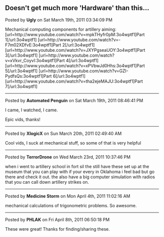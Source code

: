 ## Doesn't get much more 'Hardware' than this...
Posted by **Ugly** on Sat March 19th, 2011 03:34:09 PM

Mechanical computing components for artillery aiming:
[url=http&#58;//www&#46;youtube&#46;com/watch?v=mpkTHyfr0pM:3o4wptf1]Part 1[/url:3o4wptf1]
[url=http&#58;//www&#46;youtube&#46;com/watch?v=-F7m02XDfvE:3o4wptf1]Part 2[/url:3o4wptf1]
[url=http&#58;//www&#46;youtube&#46;com/watch?v=JXYPgseaUOY:3o4wptf1]Part 3[/url:3o4wptf1]
[url=http&#58;//www&#46;youtube&#46;com/watch?v=xVkvr_CoyvI:3o4wptf1]Part 4[/url:3o4wptf1]
[url=http&#58;//www&#46;youtube&#46;com/watch?v=xPVbwJd0Hhs:3o4wptf1]Part 5[/url:3o4wptf1]
[url=http&#58;//www&#46;youtube&#46;com/watch?v=GZI-PydfsQs:3o4wptf1]Part 6[/url:3o4wptf1]
[url=http&#58;//www&#46;youtube&#46;com/watch?v=tha2ejeMAJU:3o4wptf1]Part 7[/url:3o4wptf1]

--------------------------------------------------------------------------------

Posted by **Automated Penguin** on Sat March 19th, 2011 08:46:41 PM

I came, I watched, I came.

Epic vids, thanks!

--------------------------------------------------------------------------------

Posted by **XlogicX** on Sun March 20th, 2011 02:49:40 AM

Cool vids, I suck at mechanical stuff, so some of that is very helpful

--------------------------------------------------------------------------------

Posted by **TerrorDrone** on Wed March 23rd, 2011 10:37:46 PM

when i went to artillery school in fort sil the still have these set up at the museum that you can play with if your every in Oklahoma i feel bad but go there and check it out. the also have a big computer simulation with radios that you can call down artillery strikes on.

--------------------------------------------------------------------------------

Posted by **Medicine Storm** on Mon April 4th, 2011 11:02:16 AM

mechanical calculations of trigonometric problems. So awesome.

--------------------------------------------------------------------------------

Posted by **PHLAK** on Fri April 8th, 2011 06:50:18 PM

These were great! Thanks for finding/sharing these.
